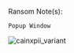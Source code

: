 Ransom Note(s): 
```
Popup Window
```
![cainxpii_variant](https://github.com/user-attachments/assets/9e0dedc2-b731-4d73-bab7-0be41650a626)
